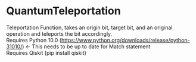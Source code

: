# QuantumTeleportation
 Teleportation Function, takes an origin bit, target bit, and an original operation and teleports the bit accordingly. <br/>
 Requires Python 10.0 (https://www.python.org/downloads/release/python-31010/) <- This needs to be up to date for Match statement <br/>
 Requires Qiskit (pip install qiskit)
